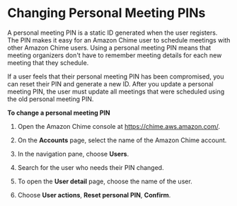 # Changing Personal Meeting PINs<a name="change-PINs"></a>

A personal meeting PIN is a static ID generated when the user registers\. The PIN makes it easy for an Amazon Chime user to schedule meetings with other Amazon Chime users\. Using a personal meeting PIN means that meeting organizers don't have to remember meeting details for each new meeting that they schedule\.

If a user feels that their personal meeting PIN has been compromised, you can reset their PIN and generate a new ID\. After you update a personal meeting PIN, the user must update all meetings that were scheduled using the old personal meeting PIN\.

**To change a personal meeting PIN**

1. Open the Amazon Chime console at [https://chime\.aws\.amazon\.com/](https://chime.aws.amazon.com)\.

1. On the **Accounts** page, select the name of the Amazon Chime account\.

1. In the navigation pane, choose **Users**\.

1. Search for the user who needs their PIN changed\.

1. To open the **User detail** page, choose the name of the user\.

1. Choose **User actions**, **Reset personal PIN**, **Confirm**\.